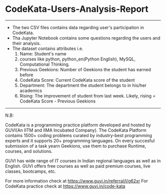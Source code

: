 # CodeKata-Users-Analysis-Report
----------------

- The two CSV files contains data regarding user's participation in CodeKata.
- Tha Jupyter Notebook contains some questions regarding the users and their analysis.
- The dataset contains attributes i.e.
   1. Name: Student's name
   2. courses like python, python_en(Python English), MySQL, Computational Thinking.
   3. Previous Geekions: Number of Geekions the student has earned before
   4. CodeKata Score: Current CodeKata score of the student
   5. Department: The department the student belongs to in his/her academics
   6. Rising: The improvement of student from last week. Likely, rising = CodeKata Score - Previous Geekions

------------------------------

N.B:

CodeKata is a programming practice platform developed and hosted by GUVI(An IITM and IIMA Incubated Company). 
The CodeKata Platform contains 1500+ coding problems curated by industry-best programming experts and it supports 20+ programming languages.
On every succesful submission of a task yearn Geekions, use them to purchase Runtime, courses, and solutions.

GUVI has wide range of IT courses in Indian regional languages as well as in English. 
GUVI offers free courses as well as paid premium courses, live classes, bootcamps, etc.

For more information check at https://www.guvi.in/referral/l/g62xr
For CodeKata practice check at https://www.guvi.in/code-kata 
